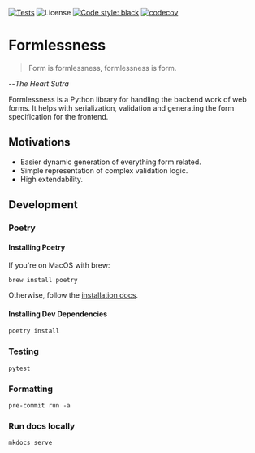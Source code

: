 [![Tests](https://github.com/travisjungroth/formlessness/actions/workflows/tests.yml/badge.svg?branch=main)](https://github.com/travisjungroth/formlessness/actions/workflows/tests.yml)
![License](https://img.shields.io/github/license/travisjungroth/formlessness?color=blue)
[![Code style: black](https://img.shields.io/badge/code%20style-black-000000.svg)](https://github.com/psf/black)
[![codecov](https://codecov.io/gh/travisjungroth/formlessness/branch/main/graph/badge.svg?token=2XR660JGGF)](https://codecov.io/gh/travisjungroth/formlessness)

# Formlessness

>Form is formlessness, formlessness is form.

--_The Heart Sutra_

Formlessness is a Python library for handling the backend work of web forms. It helps with serialization, validation and generating the form specification for the frontend.

## Motivations

 * Easier dynamic generation of everything form related.
 * Simple representation of complex validation logic.
 * High extendability.

## Development

### Poetry

#### Installing Poetry

If you're on MacOS with brew:

    brew install poetry

Otherwise, follow the [installation docs](https://python-poetry.org/docs/master/#installing-with-the-official-installer).

#### Installing Dev Dependencies

    poetry install

### Testing

    pytest

### Formatting

    pre-commit run -a

### Run docs locally

    mkdocs serve
